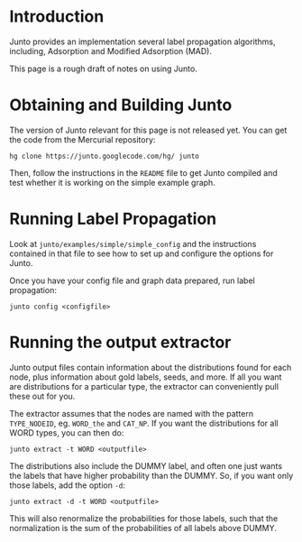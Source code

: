 # Introduction #

Junto provides an implementation several label propagation algorithms, including, Adsorption and Modified Adsorption (MAD).

This page is a rough draft of notes on using Junto.


# Obtaining and Building Junto #

The version of Junto relevant for this page is not released yet. You can get the code from the Mercurial repository:

```
hg clone https://junto.googlecode.com/hg/ junto
```

Then, follow the instructions in the `README` file to get Junto compiled and test whether it is working on the simple example graph.

# Running Label Propagation #

Look at `junto/examples/simple/simple_config` and the instructions contained in that file to see how to set up and configure the options for Junto.

Once you have your config file and graph data prepared, run label propagation:

```
junto config <configfile>
```


# Running the output extractor #

Junto output files contain information about the distributions found for each node, plus information about gold labels, seeds, and more. If all you want are distributions for a particular type, the extractor can conveniently pull these out for you.

The extractor assumes that the nodes are named with the pattern `TYPE_NODEID`, eg. `WORD_the`  and `CAT_NP`. If you want the distributions for all WORD types, you can then do:

```
junto extract -t WORD <outputfile>
```

The distributions also include the DUMMY label, and often one just wants the labels that have higher probability than the DUMMY. So, if you want only those labels, add the option `-d`:

```
junto extract -d -t WORD <outputfile>
```

This will also renormalize the probabilities for those labels, such that the normalization is the sum of the probabilities of all labels above DUMMY.